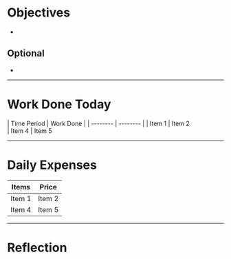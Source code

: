 # Objectives
- 
## Optional 
- 

----
# Work Done Today

| Time Period | Work Done |
	| -------- | -------- | 
| Item 1 | Item 2   
| Item 4 | Item 5 

----

# Daily Expenses

| Items | Price|
| -------- | -------- | 
| Item 1 | Item 2   
| Item 4 | Item 5 




----

# Reflection


